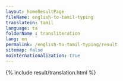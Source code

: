 ```yaml
--- 
layout: homeResultPage 
fileName: english-to-tamil-typing
translatein: tamil
language: ta
folderName : transliteration
lang: en
permalink: /english-to-tamil-typing/result
sitemap: false
nointernationalization: true
---
```

{% include result/translation.html %}

<script src="/js/result/translator.js" data-foldername="{{page.folderName}}" data-lang="{{page.lang}}"></script>